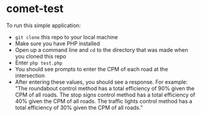 # comet-test

To run this simple application: 
- `git clone` this repo to your local machine
- Make sure you have PHP installed
- Open up a command line and `cd` to the directory that was made when you cloned this repo
- Enter `php test.php`
- You should see prompts to enter the CPM of each road at the intersection
- After entering these values, you should see a response. For example: 
"The roundabout control method has a total efficiency of 90% given the CPM of all roads.
The stop signs control method has a total efficiency of 40% given the CPM of all roads.
The traffic lights control method has a total efficiency of 30% given the CPM of all roads."

